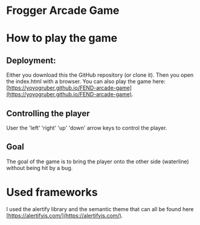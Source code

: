Frogger Arcade Game
===============================

# How to play the game
## Deployment:
Either you download this the GitHub repository (or clone it). Then you open the index.html with a browser. 
You can also play the game here: [https://yoyogruber.github.io/FEND-arcade-game](https://yoyogruber.github.io/FEND-arcade-game).

## Controlling the player
User the 'left' 'right' 'up' 'down' arrow keys to control the player. 

## Goal
The goal of the game is to bring the player onto the other side (waterline) without being hit by a bug.

# Used frameworks
I used the alertify library and the semantic theme that can all be found here [https://alertifyjs.com/](https://alertifyjs.com/).
